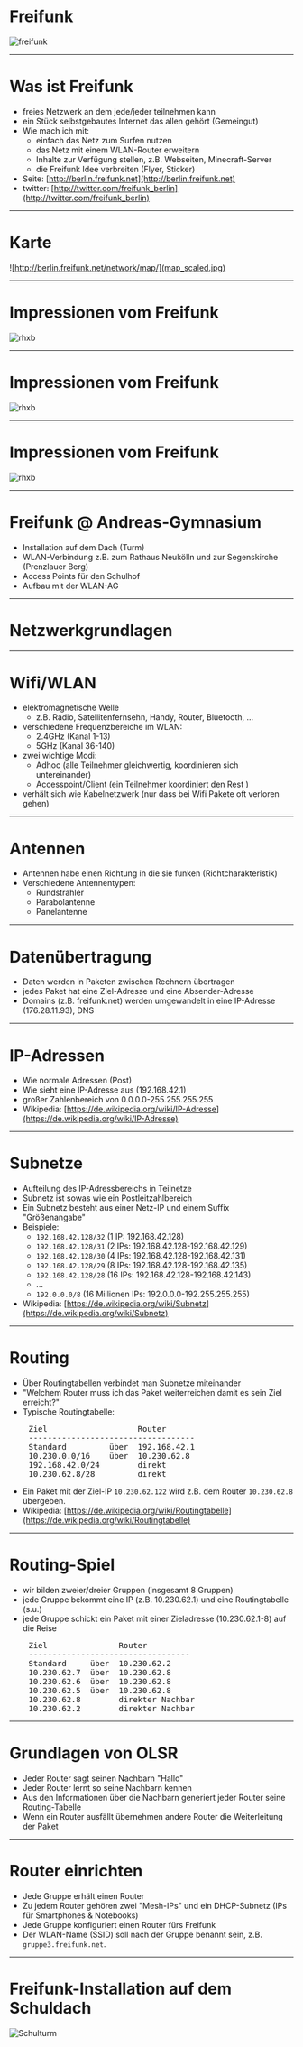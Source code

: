 # Freifunk

![freifunk](logo.png)

---

# Was ist Freifunk

* freies Netzwerk an dem jede/jeder teilnehmen kann
* ein Stück selbstgebautes Internet das allen gehört (Gemeingut)
* Wie mach ich mit:
    * einfach das Netz zum Surfen nutzen
    * das Netz mit einem WLAN-Router erweitern
    * Inhalte zur Verfügung stellen, z.B. Webseiten, Minecraft-Server
    * die Freifunk Idee verbreiten (Flyer, Sticker)
* Seite: [http://berlin.freifunk.net](http://berlin.freifunk.net)
* twitter: [http://twitter.com/freifunk_berlin](http://twitter.com/freifunk_berlin)

---

# Karte

![http://berlin.freifunk.net/network/map/](map_scaled.jpg)

---

# Impressionen vom Freifunk

![rhxb](http://simple.1just.de/files/gimgs/27_just-8108.jpg)

---

# Impressionen vom Freifunk

![rhxb](http://simple.1just.de/files/gimgs/27_just-7768.jpg)

---

# Impressionen vom Freifunk

![rhxb](http://simple.1just.de/files/gimgs/27_just-7985.jpg)

---

# Freifunk @ Andreas-Gymnasium

* Installation auf dem Dach (Turm)
* WLAN-Verbindung z.B. zum Rathaus Neukölln und zur Segenskirche (Prenzlauer Berg)
* Access Points für den Schulhof
* Aufbau mit der WLAN-AG

---

# Netzwerkgrundlagen

---

# Wifi/WLAN

* elektromagnetische Welle
    * z.B. Radio, Satellitenfernsehn, Handy, Router, Bluetooth, ...
* verschiedene Frequenzbereiche im WLAN:
    * 2.4GHz (Kanal 1-13)
    * 5GHz (Kanal 36-140)
* zwei wichtige Modi:
    * Adhoc (alle Teilnehmer gleichwertig, koordinieren sich untereinander)
    * Accesspoint/Client (ein Teilnehmer koordiniert den Rest )
* verhält sich wie Kabelnetzwerk (nur dass bei Wifi Pakete oft verloren gehen)

---

# Antennen

* Antennen habe einen Richtung in die sie funken (Richtcharakteristik)
* Verschiedene Antennentypen:
    * Rundstrahler
    * Parabolantenne
    * Panelantenne

---

# Datenübertragung

* Daten werden in Paketen zwischen Rechnern übertragen
* jedes Paket hat eine Ziel-Adresse und eine Absender-Adresse
* Domains (z.B. freifunk.net) werden umgewandelt in eine IP-Adresse (176.28.11.93), DNS

---

# IP-Adressen

* Wie normale Adressen (Post)
* Wie sieht eine IP-Adresse aus (192.168.42.1)
* großer Zahlenbereich von 0.0.0.0-255.255.255.255
* Wikipedia: [https://de.wikipedia.org/wiki/IP-Adresse](https://de.wikipedia.org/wiki/IP-Adresse)

---

# Subnetze

* Aufteilung des IP-Adressbereichs in Teilnetze
* Subnetz ist sowas wie ein Postleitzahlbereich
* Ein Subnetz besteht aus einer Netz-IP und einem Suffix "Größenangabe"
* Beispiele:
    * `192.168.42.128/32` (1 IP: 192.168.42.128)
    * `192.168.42.128/31` (2 IPs: 192.168.42.128-192.168.42.129)
    * `192.168.42.128/30` (4 IPs: 192.168.42.128-192.168.42.131)
    * `192.168.42.128/29` (8 IPs: 192.168.42.128-192.168.42.135)
    * `192.168.42.128/28` (16 IPs: 192.168.42.128-192.168.42.143)
    * ...
    * `192.0.0.0/8` (16 Millionen IPs: 192.0.0.0-192.255.255.255)
* Wikipedia: [https://de.wikipedia.org/wiki/Subnetz](https://de.wikipedia.org/wiki/Subnetz)

---

# Routing

* Über Routingtabellen verbindet man Subnetze miteinander
* "Welchem Router muss ich das Paket weiterreichen damit es sein Ziel erreicht?"
* Typische Routingtabelle:

<pre>
    Ziel                   Router
    -----------------------------------
    Standard         über  192.168.42.1
    10.230.0.0/16    über  10.230.62.8
    192.168.42.0/24        direkt
    10.230.62.8/28         direkt
</pre>

* Ein Paket mit der Ziel-IP `10.230.62.122` wird z.B. dem Router `10.230.62.8` übergeben.
* Wikipedia: [https://de.wikipedia.org/wiki/Routingtabelle](https://de.wikipedia.org/wiki/Routingtabelle)

---

# Routing-Spiel

* wir bilden zweier/dreier Gruppen (insgesamt 8 Gruppen)
* jede Gruppe bekommt eine IP (z.B. 10.230.62.1) und eine Routingtabelle (s.u.)
* jede Gruppe schickt ein Paket mit einer Zieladresse (10.230.62.1-8) auf die Reise

<pre>
    Ziel               Router
    ----------------------------------
    Standard     über  10.230.62.2
    10.230.62.7  über  10.230.62.8
    10.230.62.6  über  10.230.62.8
    10.230.62.5  über  10.230.62.8
    10.230.62.8        direkter Nachbar
    10.230.62.2        direkter Nachbar
</pre>


---

# Grundlagen von OLSR

* Jeder Router sagt seinen Nachbarn "Hallo"
* Jeder Router lernt so seine Nachbarn kennen
* Aus den Informationen über die Nachbarn generiert jeder Router seine Routing-Tabelle
* Wenn ein Router ausfällt übernehmen andere Router die Weiterleitung der Paket

---

# Router einrichten

* Jede Gruppe erhält einen Router
* Zu jedem Router gehören zwei "Mesh-IPs" und ein DHCP-Subnetz (IPs für Smartphones & Notebooks)
* Jede Gruppe konfiguriert einen Router fürs Freifunk
* Der WLAN-Name (SSID) soll nach der Gruppe benannt sein, z.B. `gruppe3.freifunk.net`.

---

# Freifunk-Installation auf dem Schuldach

![Schulturm](andreas-schule-turm.jpg)
